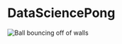 # DataSciencePong
![Ball bouncing off of walls](https://raw.githubusercontent.com/salterdatwit/DataSciencePong/main/lab3/bouncyball.gif)
